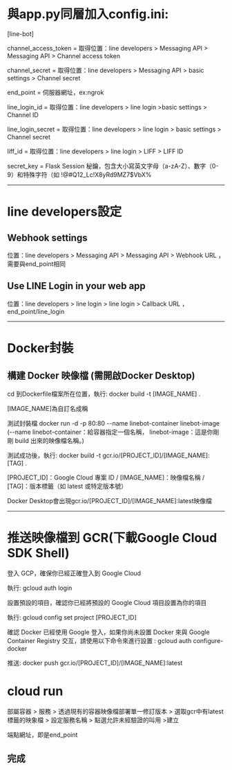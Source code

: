 # 與app.py同層加入config.ini:

[line-bot]

channel_access_token = 取得位置：line developers > Messaging API > Messaging API > Channel access token

channel_secret = 取得位置：line developers > Messaging API > basic settings > Channel secret

end_point =  伺服器網址，ex:ngrok

line_login_id = 取得位置：line developers > line login >basic settings > Channel ID

line_login_secret = 取得位置：line developers > line login > basic settings > Channel secret

liff_id = 取得位置：line developers > line login > LIFF > LIFF ID

secret_key = Flask Session 秘鑰，包含大小寫英文字母（a-zA-Z）、數字（0-9）和特殊字符（如 !@#$%^&*()）。ex:aP4@e!kP9O$Q12_Lc!X8yRd9MZ7$VbX%

---

# line developers設定

Webhook settings
-
位置：line developers > Messaging API > Messaging API > Webhook URL ， 需要與end_point相同

Use LINE Login in your web app
-
位置：line developers > line login > line login > Callback URL ， end_point/line_login

---
# Docker封裝

構建 Docker 映像檔 (需開啟Docker Desktop)
-
cd 到Dockerfile檔案所在位置，執行: docker build -t [IMAGE_NAME] .

[IMAGE_NAME]為自訂名成稱

測試封裝檔 docker run -d -p 80:80 --name linebot-container linebot-image (--name linebot-container：給容器指定一個名稱，
linebot-image：這是你剛剛 build 出來的映像檔名稱。)

測試成功後，執行: docker build -t gcr.io/[PROJECT_ID]/[IMAGE_NAME]:[TAG] . 

[PROJECT_ID]：Google Cloud 專案 ID
/ [IMAGE_NAME]：映像檔名稱
/ [TAG]：版本標籤（如 latest 或特定版本號）

Docker Desktop會出現gcr.io/[PROJECT_ID]/[IMAGE_NAME]:latest映像檔

---
# 推送映像檔到 GCR(下載Google Cloud SDK Shell)

登入 GCP，確保你已經正確登入到 Google Cloud

執行: gcloud auth login

設置預設的項目，確認你已經將預設的 Google Cloud 項目設置為你的項目

執行: gcloud config set project [PROJECT_ID]

確認 Docker 已經使用 Google 登入，如果你尚未設置 Docker 來與 Google Container Registry 交互，請使用以下命令來進行設置
: gcloud auth configure-docker

推送: 
docker push gcr.io/[PROJECT_ID]/[IMAGE_NAME]:latest

# cloud run 

部屬容器 > 服務 > 透過現有的容器映像檔部署單一修訂版本 > 選取gcr中有latest標籤的映象檔 > 設定服務名稱 > 點選允許未經驗證的叫用 >建立

端點網址，即是end_point

完成
-


